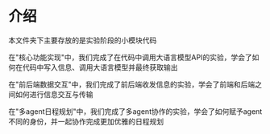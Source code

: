 #  介绍
本文件夹下主要存放的是实验阶段的小模块代码

在"核心功能实现"中，我们完成了在代码中调用大语言模型API的实验，学会了如何在代码中写入信息、调用大语言模型并最终获取输出

在"前后端数据交互"中，我们完成了前后端收发信息的实验，学会了前端和后端之间如何进行信息交互与传输

在"多agent日程规划"中，我们完成了多agent协作的实验，学会了如何赋予agent不同的身份，并一起协作完成更加优雅的日程规划
